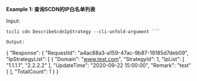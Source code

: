 **Example 1: 查询SCDN的IP白名单列表**



Input: 

```
tccli cdn DescribeScdnIpStrategy --cli-unfold-argument ```

Output: 
```
{
    "Response": {
        "RequestId": "a4ac88a3-a159-47ac-9b87-19185d7deb09",
        "IpStrategyList": [
            {
                "Domain": "www.test.com",
                "StrategyId": 1,
                "IpList": [
                    "1.1.1.1",
                    "2.2.2.2"
                ],
                "UpdateTime": "2020-09-22 15:00:00",
                "Remark": "test"
            }
        ],
        "TotalCount": 1
    }
}
```

